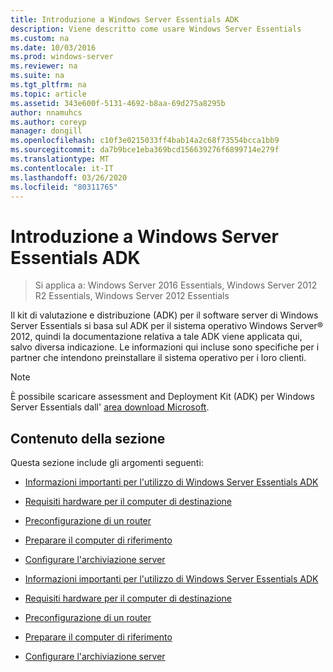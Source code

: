 ```yaml
---
title: Introduzione a Windows Server Essentials ADK
description: Viene descritto come usare Windows Server Essentials
ms.custom: na
ms.date: 10/03/2016
ms.prod: windows-server
ms.reviewer: na
ms.suite: na
ms.tgt_pltfrm: na
ms.topic: article
ms.assetid: 343e600f-5131-4692-b8aa-69d275a8295b
author: nnamuhcs
ms.author: coreyp
manager: dongill
ms.openlocfilehash: c10f3e0215033ff4bab14a2c68f73554bcca1bb9
ms.sourcegitcommit: da7b9bce1eba369bcd156639276f6899714e279f
ms.translationtype: MT
ms.contentlocale: it-IT
ms.lasthandoff: 03/26/2020
ms.locfileid: "80311765"
---
```

# <a name="getting-started-with-the-windows-server-essentials-adk"></a>Introduzione a Windows Server Essentials ADK

>Si applica a: Windows Server 2016 Essentials, Windows Server 2012 R2 Essentials, Windows Server 2012 Essentials

Il kit di valutazione e distribuzione (ADK) per il software server di Windows Server Essentials si basa sul ADK per il sistema operativo Windows Server® 2012, quindi la documentazione relativa a tale ADK viene applicata qui, salvo diversa indicazione. Le informazioni qui incluse sono specifiche per i partner che intendono preinstallare il sistema operativo per i loro clienti.  
  
> [!NOTE]
>  È possibile scaricare assessment and Deployment Kit (ADK) per Windows Server Essentials dall' [area download Microsoft](https://www.microsoft.com/download/details.aspx?id=34866).  
  
## <a name="in-this-section"></a>Contenuto della sezione  
 Questa sezione include gli argomenti seguenti:  
  

-   [Informazioni importanti per l'utilizzo di Windows Server Essentials ADK](Important-Information-for-Using-the-Windows-Server-Essentials-ADK.md)  
  
-   [Requisiti hardware per il computer di destinazione](Hardware-Requirements-for-the-Target-Computer.md)  
  
-   [Preconfigurazione di un router](Preconfiguring-a-Router.md)  
  
-   [Preparare il computer di riferimento](Prepare-the-Technician-Computer.md)  
  
-   [Configurare l'archiviazione server](Configure-Server-Storage.md)

-   [Informazioni importanti per l'utilizzo di Windows Server Essentials ADK](../install/Important-Information-for-Using-the-Windows-Server-Essentials-ADK.md)  
  
-   [Requisiti hardware per il computer di destinazione](../install/Hardware-Requirements-for-the-Target-Computer.md)  
  
-   [Preconfigurazione di un router](../install/Preconfiguring-a-Router.md)  
  
-   [Preparare il computer di riferimento](../install/Prepare-the-Technician-Computer.md)  
  
-   [Configurare l'archiviazione server](../install/Configure-Server-Storage.md)

